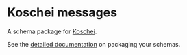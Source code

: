 <!--
SPDX-FileCopyrightText: 2023 Contributors to the Fedora Project

SPDX-License-Identifier: GPL-2.0-or-later
-->

# Koschei messages

A schema package for [Koschei](http://github.com/fedora-infra/koschei).

See the [detailed documentation](https://fedora-messaging.readthedocs.io/en/stable/messages.html) on packaging your schemas.
